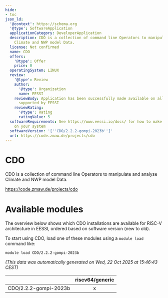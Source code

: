 ```yaml
---
hide:
- toc
json_ld:
  '@context': https://schema.org
  '@type': SoftwareApplication
  applicationCategory: DeveloperApplication
  description: CDO is a collection of command line Operators to manipulate and analyse
    Climate and NWP model Data.
  license: Not confirmed
  name: CDO
  offers:
    '@type': Offer
    price: 0
  operatingSystem: LINUX
  review:
    '@type': Review
    author:
      '@type': Organization
      name: EESSI
    reviewBody: Application has been successfully made available on all architectures
      supported by EESSI
    reviewRating:
      '@type': Rating
      ratingValue: 5
  softwareRequirements: See https://www.eessi.io/docs/ for how to make EESSI available
    on your system
  softwareVersion: '[''CDO/2.2.2-gompi-2023b'']'
  url: https://code.zmaw.de/projects/cdo
---
```


CDO
===


CDO is a collection of command line Operators to manipulate and analyse Climate and NWP model Data.

https://code.zmaw.de/projects/cdo
# Available modules


The overview below shows which CDO installations are available for RISC-V architecture in EESSI, ordered based on software version (new to old).

To start using CDO, load one of these modules using a `module load` command like:

```shell
module load CDO/2.2.2-gompi-2023b
```

*(This data was automatically generated on Wed, 22 Oct 2025 at 15:46:43 CEST)*

| |riscv64/generic|
| :---: | :---: |
|CDO/2.2.2-gompi-2023b|x|
